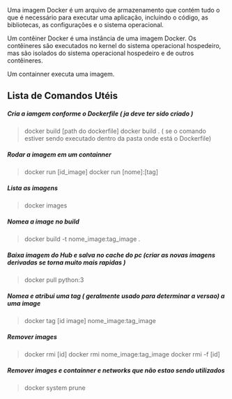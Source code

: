 Uma imagem Docker é um arquivo de armazenamento que contém tudo o que é necessário para executar uma aplicação, incluindo o código, as bibliotecas, as configurações e o sistema operacional.


Um contêiner Docker é uma instância de uma imagem Docker. Os contêineres são executados no kernel do sistema operacional hospedeiro, mas são isolados do sistema operacional hospedeiro e de outros contêineres.


Um containner executa uma imagem.


## Lista de Comandos Utéis

##### Cria a iamgem conforme o Dockerfile ( ja deve ter sido criado )

  

> docker build [path do dockerfile]
> docker build . ( se o comando estiver sendo executado dentro da pasta onde está o Dockerfile)



##### Rodar a imagem em um containner


> docker run [id_image]
> docker run [nome]:[tag]


##### Lista as imagens


> docker images


##### Nomea a image no build


> docker build -t nome_image:tag_image . 



##### Baixa imagem do Hub e salva no cache do pc (criar as novas imagens derivadas se torna muito mais rapidas )


> docker pull python:3


##### Nomea e atribui uma tag ( geralmente usado para determinar a versao) a uma image


> docker tag [id image] nome_image:tag_image



##### Remover images

> docker rmi [id]
> docker rmi nome_image:tag_image
> docker rmi -f [id]


##### Remover images e containner e networks que não estao sendo utilizados


> docker system prune

